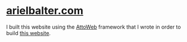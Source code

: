 # [arielbalter.com](http://arielbalter.com)
I built this website using the [AttoWeb](https://github.com/abalter/attoweb) framework that I wrote in order to build [this website](https://github.com/abalter/mywebsite).

